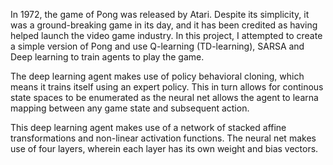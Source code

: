  In 1972, the game of Pong was released by Atari. Despite its simplicity, it was a ground-breaking game in its day, and it has been credited as having helped launch the video game industry. In this project, I attempted to create a simple version of Pong and use Q-learning (TD-learning), SARSA and Deep learning to train agents to play the game.

The deep learning agent makes use of policy behavioral cloning, which means it trains itself using an expert policy. This in turn allows for continous state spaces to be enumerated as the neural net allows the agent to learna mapping between any game state and subsequent action. 

This deep learning agent makes use of a network of stacked affine transformations and non-linear activation functions. The neural net makes use of four layers, wherein each layer has its own weight and bias vectors. 
